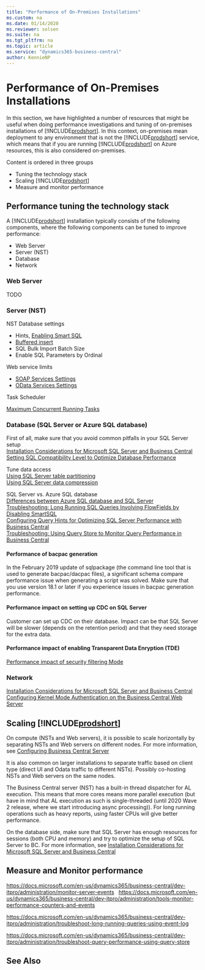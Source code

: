 ```yaml
---
title: "Performance of On-Premises Installations"
ms.custom: na
ms.date: 01/14/2020
ms.reviewer: solsen
ms.suite: na
ms.tgt_pltfrm: na
ms.topic: article
ms.service: "dynamics365-business-central"
author: KennieNP
---
```


# Performance of On-Premises Installations
In this section, we have highlighted a number of resources that might be useful when doing performance investigations and tuning of on-premises installations of [!INCLUDE[prodshort](../developer/includes/prodshort.md)]. In this context, on-premises mean deployment to any environment that is not the [!INCLUDE[prodshort](../developer/includes/prodshort.md)] service, which means that if you are running [!INCLUDE[prodshort](../developer/includes/prodshort.md)] on Azure resources, this is also considered on-premises.

Content is ordered in three groups

- Tuning the technology stack
- Scaling [!INCLUDE[prodshort](../developer/includes/prodshort.md)]
- Measure and monitor performance

## Performance tuning the technology stack

A [!INCLUDE[prodshort](../developer/includes/prodshort.md)] installation typically consists of the following components, where the following components can be tuned to improve performance:

- Web Server
- Server (NST)
- Database
- Network

### Web Server 
TODO

### Server (NST)

NST Database settings 
- Hints, [Enabling Smart SQL](../administration/configure-server-instance#Database.md)
- [Buffered insert](../administration/optimize-sql-bulk-inserts.md)
- SQL Bulk Import Batch Size
- Enable SQL Parameters by Ordinal

Web service limits 
- [SOAP Services Settings](../administration/configure-server-instance.md#SOAPServices)
- [OData Services Settings](../administration/configure-server-instance.md#ODataServices)

Task Scheduler

[Maximum Concurrent Running Tasks](../administration/configure-server-instance.md#Task)


### Database (SQL Server or Azure SQL database)

First of all, make sure that you avoid common pitfalls in your SQL Server setup  
[Installation Considerations for Microsoft SQL Server and Business Central](../deployment/installation-considerations-for-microsoft-sql-server.md)  
[Setting SQL Compatibility Level to Optimize Database Performance](../administration/optimize-sql-set-compatibility-level.md)

Tune data access  
[Using SQL Server table partitioning](../administration/optimize-sql-data-access.md#TablePartitioning)  
[Using SQL Server data compression](../administration/optimize-sql-data-access.md#Compression)  

SQL Server vs. Azure SQL database  
[Differences between Azure SQL database and SQL Server](../deployment/deploy-database-azure-sql-database.md#differences-between-azure-sql-database-and-sql-server)  
[Troubleshooting: Long Running SQL Queries Involving FlowFields by Disabling SmartSQL](../administration/troubleshooting-queries-involving-flowfields-by-disabling-smartsql.md)  
[Configuring Query Hints for Optimizing SQL Server Performance with Business Central](../administration/sql-server-query-hints.md)  
[Troubleshooting: Using Query Store to Monitor Query Performance in Business Central](../administration/troubleshoot-query-performance-using-query-store.md)

#### Performance of bacpac generation
In the February 2019 update of sqlpackage (the command line tool that is used to generate bacpac/dacpac files), a significant schema compare performance issue when generating a script was solved. Make sure that you use version 18.1 or later if you experience issues in bacpac generation performance.

#### Performance impact on setting up CDC on SQL Server
Customer can set up CDC on their database. Impact can be that SQL Server will be slower (depends on the retention period) and that they need storage for the extra data.

#### Performance impact of enabling Transparent Data Enryption (TDE)

[Performance impact of security filtering Mode](../security/security-filters.md#PerformanceImpact)


### Network

[Installation Considerations for Microsoft SQL Server and Business Central](../deployment/installation-considerations-for-microsoft-sql-server.md)  
[Configuring Kernel Mode Authentication on the Business Central Web Server](../deployment/configure-delegation-web-server.md#Kernel)

## Scaling [!INCLUDE[prodshort](../developer/includes/prodshort.md)]

On compute (NSTs and Web servers), it is possible to scale horizontally by separating NSTs and Web servers on different nodes. For more information, see [Configuring Business Central Server](../administration/configure-server-instance.md)

It is also common on larger installations to separate traffic based on client type (direct UI and Odata traffic to different NSTs). Possibly co-hosting NSTs and Web servers on the same nodes.

The Business Central server (NST) has a built-in thread dispatcher for AL execution. This means that more cores means more parallel execution (but have in mind that AL execution as such is single-threaded (until 2020 Wave 2 release, where we start introducing async processing)). For long running operations such as heavy reports, using faster CPUs will give better performance.

On the database side, make sure that SQL Server has enough resources for sessions (both CPU and memory) and try to optimize the setup of SQL Server to BC. For more information, see [Installation Considerations for Microsoft SQL Server and Business Central](../deployment/installation-considerations-for-microsoft-sql-server.md)

## Measure and Monitor performance
https://docs.microsoft.com/en-us/dynamics365/business-central/dev-itpro/administration/monitor-server-events 
 
https://docs.microsoft.com/en-us/dynamics365/business-central/dev-itpro/administration/tools-monitor-performance-counters-and-events 

https://docs.microsoft.com/en-us/dynamics365/business-central/dev-itpro/administration/troubleshoot-long-running-queries-using-event-log 

https://docs.microsoft.com/en-us/dynamics365/business-central/dev-itpro/administration/troubleshoot-query-performance-using-query-store



## See Also
